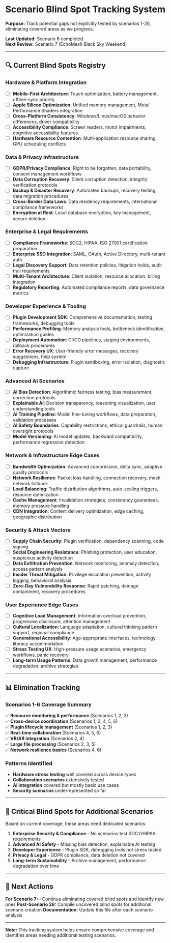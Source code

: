
# Scenario Blind Spot Tracking System

**Purpose:** Track potential gaps not explicitly tested by scenarios 1-26, eliminating covered areas as we progress.

**Last Updated:** Scenario 6 completed  
**Next Review:** Scenario 7 (EchoMesh Black Sky Weekend)

---

## 🔍 Current Blind Spots Registry

### **Hardware & Platform Integration**
- [ ] **Mobile-First Architecture**: Touch optimization, battery management, offline-sync priority
- [ ] **Apple Silicon Optimization**: Unified memory management, Metal Performance Shaders integration
- [ ] **Cross-Platform Consistency**: Windows/Linux/macOS behavior differences, driver compatibility
- [ ] **Accessibility Compliance**: Screen readers, motor impairments, cognitive accessibility features
- [ ] **Hardware Resource Contention**: Multi-application resource sharing, GPU scheduling conflicts

### **Data & Privacy Infrastructure** 
- [ ] **GDPR/Privacy Compliance**: Right to be forgotten, data portability, consent management workflows
- [ ] **Data Corruption Recovery**: Silent corruption detection, integrity verification protocols
- [ ] **Backup & Disaster Recovery**: Automated backups, recovery testing, data migration procedures
- [ ] **Cross-Border Data Laws**: Data residency requirements, international compliance frameworks
- [ ] **Encryption at Rest**: Local database encryption, key management, secure deletion

### **Enterprise & Legal Requirements**
- [ ] **Compliance Frameworks**: SOC2, HIPAA, ISO 27001 certification preparation
- [ ] **Enterprise SSO Integration**: SAML, OAuth, Active Directory, multi-tenant auth
- [ ] **Legal Discovery Support**: Data retention policies, litigation holds, audit trail requirements
- [ ] **Multi-Tenant Architecture**: Client isolation, resource allocation, billing integration
- [ ] **Regulatory Reporting**: Automated compliance reports, data governance metrics

### **Developer Experience & Tooling**
- [ ] **Plugin Development SDK**: Comprehensive documentation, testing frameworks, debugging tools
- [ ] **Performance Profiling**: Memory analysis tools, bottleneck identification, optimization guides
- [ ] **Deployment Automation**: CI/CD pipelines, staging environments, rollback procedures
- [ ] **Error Recovery UX**: User-friendly error messages, recovery suggestions, help system
- [ ] **Debugging Infrastructure**: Plugin sandboxing, error isolation, diagnostic capture

### **Advanced AI Scenarios**
- [ ] **AI Bias Detection**: Algorithmic fairness testing, bias measurement, correction protocols
- [ ] **Explainable AI**: Decision transparency, reasoning visualization, user understanding tools
- [ ] **AI Training Pipeline**: Model fine-tuning workflows, data preparation, validation processes
- [ ] **AI Safety Boundaries**: Capability restrictions, ethical guardrails, human oversight protocols
- [ ] **Model Versioning**: AI model updates, backward compatibility, performance regression detection

### **Network & Infrastructure Edge Cases**
- [ ] **Bandwidth Optimization**: Advanced compression, delta sync, adaptive quality protocols
- [ ] **Network Resilience**: Packet loss handling, connection recovery, mesh network fallback
- [ ] **Load Balancing**: Traffic distribution algorithms, auto-scaling triggers, resource optimization
- [ ] **Cache Management**: Invalidation strategies, consistency guarantees, memory pressure handling
- [ ] **CDN Integration**: Content delivery optimization, edge caching, geographic distribution

### **Security & Attack Vectors**
- [ ] **Supply Chain Security**: Plugin verification, dependency scanning, code signing
- [ ] **Social Engineering Resistance**: Phishing protection, user education, suspicious activity detection
- [ ] **Data Exfiltration Prevention**: Network monitoring, anomaly detection, access pattern analysis
- [ ] **Insider Threat Mitigation**: Privilege escalation prevention, activity logging, behavioral analysis
- [ ] **Zero-Day Vulnerability Response**: Rapid patching, damage containment, recovery procedures

### **User Experience Edge Cases**
- [ ] **Cognitive Load Management**: Information overload prevention, progressive disclosure, attention management
- [ ] **Cultural Localization**: Language adaptation, cultural thinking pattern support, regional compliance
- [ ] **Generational Accessibility**: Age-appropriate interfaces, technology literacy accommodation
- [ ] **Stress Testing UX**: High-pressure usage scenarios, emergency workflows, panic recovery
- [ ] **Long-term Usage Patterns**: Data growth management, performance degradation, archive strategies

---

## 📊 Elimination Tracking

### Scenarios 1-6 Coverage Summary
✅ **Resource monitoring & performance** (Scenarios 1, 2, 3)  
✅ **Cross-device coordination** (Scenarios 1, 2, 4, 5, 6)  
✅ **Plugin lifecycle management** (Scenarios 1, 2, 3)  
✅ **Real-time collaboration** (Scenarios 4, 5, 6)  
✅ **VR/AR integration** (Scenarios 2, 4)  
✅ **Large file processing** (Scenarios 2, 3, 5)  
✅ **Network resilience basics** (Scenarios 4, 6)  

### Patterns Identified
- **Hardware stress testing** well covered across device types
- **Collaboration scenarios** extensively tested
- **AI integration** covered but mostly basic use cases
- **Security scenarios** underrepresented so far

---

## 🎯 Critical Blind Spots for Additional Scenarios

Based on current coverage, these areas need dedicated scenarios:

1. **Enterprise Security & Compliance** - No scenarios test SOC2/HIPAA requirements
2. **Advanced AI Safety** - Missing bias detection, explainable AI testing  
3. **Developer Experience** - Plugin SDK, debugging tools not stress tested
4. **Privacy & Legal** - GDPR compliance, data deletion not covered
5. **Long-term Sustainability** - Archive management, performance degradation over time

---

## 📝 Next Actions

**For Scenario 7+:** Continue eliminating covered blind spots and identify new ones
**Post-Scenario 26:** Compile uncovered blind spots for additional scenario creation
**Documentation:** Update this file after each scenario analysis

---

**Note:** This tracking system helps ensure comprehensive coverage and identifies areas needing additional testing scenarios.
